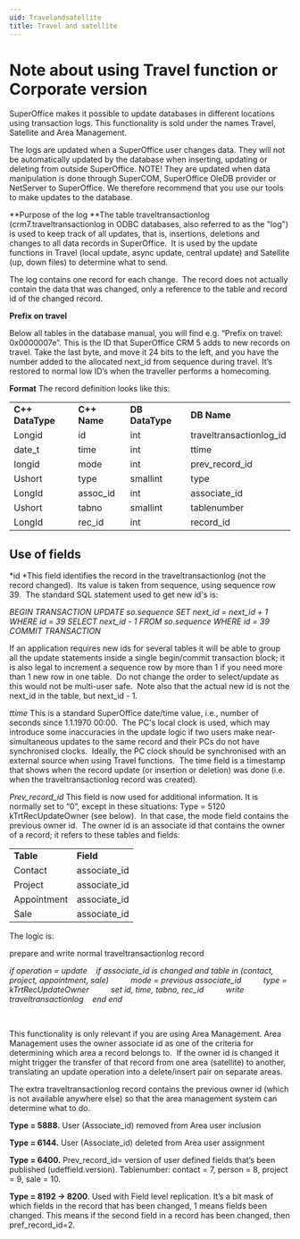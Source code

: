 ```yaml
---
uid: Travelandsatellite
title: Travel and satellite
---
```


Note about using Travel function or Corporate version
=====================================================

SuperOffice makes it possible to update databases in different locations using transaction logs. This functionality is sold under the names Travel, Satellite and Area Management.

The logs are updated when a SuperOffice user changes data. They will not be automatically updated by the database when inserting, updating or deleting from outside SuperOffice. NOTE! They are updated when data manipulation is done through SuperCOM, SuperOffice OleDB provider or NetServer to SuperOffice. We therefore recommend that you use our tools to make updates to the database.

**Purpose of the log
**The table traveltransactionlog (crm7.traveltransactionlog in ODBC databases, also referred to as the "log") is used to keep track of all updates, that is, insertions, deletions and changes to all data records in SuperOffice.  It is used by the update functions in Travel (local update, async update, central update) and Satellite (up, down files) to determine what to send.

The log contains one record for each change.  The record does not actually contain the data that was changed, only a reference to the table and record id of the changed record.

**Prefix on travel**

Below all tables in the database manual, you will find e.g. “Prefix on travel: 0x0000007e”. This is the ID that SuperOffice CRM 5 adds to new records on travel. Take the last byte, and move it 24 bits to the left, and you have the number added to the allocated next\_id from sequence during travel. It’s restored to normal low ID’s when the traveller performs a homecoming.

**Format**
The record definition looks like this:

|                  |              |                 |                          |
|------------------|--------------|-----------------|--------------------------|
| **C++ DataType** | **C++ Name** | **DB DataType** | **DB Name**              |
| Longid           | id           | int             | traveltransactionlog\_id |
| date\_t          | time         | int             | ttime                    |
| longid           | mode         | int             | prev\_record\_id         |
| Ushort           | type         | smallint        | type                     |
| LongId           | assoc\_id    | int             | associate\_id            |
| Ushort           | tabno        | smallint        | tablenumber              |
| LongId           | rec\_id      | int             | record\_id               |

Use of fields
-------------

*id
*This field identifies the record in the traveltransactionlog (not the record changed).  Its value is taken from sequence, using sequence row 39.  The standard SQL statement used to get new id's is:

*BEGIN TRANSACTION
UPDATE so.sequence SET next\_id = next\_id + 1 WHERE id = 39
SELECT next\_id - 1 FROM so.sequence WHERE id = 39
COMMIT TRANSACTION*

If an application requires new ids for several tables it will be able to group all the update statements inside a single begin/commit transaction block; it is also legal to increment a sequence row by more than 1 if you need more than 1 new row in one table.  Do not change the order to select/update as this would not be multi-user safe.  Note also that the actual new id is not the next\_id in the table, but next\_id - 1.

*ttime*
This is a standard SuperOffice date/time value, i.e., number of seconds since 1.1.1970 00:00.  The PC's local clock is used, which may introduce some inaccuracies in the update logic if two users make near-simultaneous updates to the same record and their PCs do not have synchronised clocks.  Ideally, the PC clock should be synchronised with an external source when using Travel functions.  The time field is a timestamp that shows when the record update (or insertion or deletion) was done (i.e. when the traveltransactionlog record was created).

*Prev\_record\_id*
This field is now used for additional information. It is normally set to “0”, except in these situations:
Type = 5120 kTrtRecUpdateOwner (see below).  In that case, the mode field contains the previous owner id. 
The owner id is an associate id that contains the owner of a record; it refers to these tables and fields:

|             |               |
|-------------|---------------|
| **Table**   | **Field**     |
| Contact     | associate\_id |
| Project     | associate\_id |
| Appointment | associate\_id |
| Sale        | associate\_id |

The logic is:

prepare and write normal traveltransactionlog record

*if operation = update
   if associate\_id is changed and table in (contact, project, appointment, sale)
         mode = previous associate\_id
         type = kTrtRecUpdateOwner
         set id, time, tabno, rec\_id
         write traveltransactionlog    end
end*

 

This functionality is only relevant if you are using Area Management. Area Management uses the owner associate id as one of the criteria for determining which area a record belongs to.  If the owner id is changed it might trigger the transfer of that record from one area (satellite) to another, translating an update operation into a delete/insert pair on separate areas.

The extra traveltransactionlog record contains the previous owner id (which is not available anywhere else) so that the area management system can determine what to do.

**Type = 5888.** User (Associate\_id) removed from Area user inclusion

**Type = 6144.** User (Associate\_id) deleted from Area user assignment

**Type = 6400.** Prev\_record\_id= version of user defined fields that’s been published (udeffield.version).
Tablenumber: contact = 7, person = 8, project = 9, sale = 10.

**Type = 8192 -&gt; 8200**. Used with Field level replication. It’s a bit mask of which fields in the record that has been changed, 1 means fields been changed. This means if the second field in a record has been changed, then pref\_record\_id=2.